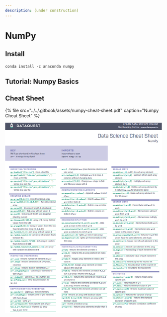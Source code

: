 ```yaml
---
description: (under construction)
---
```


# NumPy

## Install

`conda install -c anaconda numpy`

## Tutorial: Numpy Basics



## Cheat Sheet

{% file src="../../.gitbook/assets/numpy-cheat-sheet.pdf" caption="Numpy Cheat Sheet" %}

![](../../.gitbook/assets/image%20%2879%29.png)



